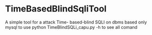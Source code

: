# TimeBasedBlindSqliTool
A simple tool for a attack  Time- based-blind SQLI on dbms based only mysql 
to use 
python TimeBlindSQLi_capu.py -h to see all comand 
